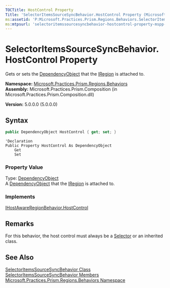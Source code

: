 ```yaml
---
TOCTitle: HostControl Property
Title: 'SelectorItemsSourceSyncBehavior.HostControl Property (Microsoft.Practices.Prism.Regions.Behaviors)'
ms:assetid: 'P:Microsoft.Practices.Prism.Regions.Behaviors.SelectorItemsSourceSyncBehavior.HostControl'
ms:mtpsurl: 'selectoritemssourcesyncbehavior-hostcontrol-property-mspp-regions-behaviors.md'
---
```


# SelectorItemsSourceSyncBehavior.HostControl Property

Gets or sets the [DependencyObject](http://msdn.microsoft.com/en-us/library/ms589309) that the [IRegion](/patterns-practices/reference/iregion-interface-mspp-regions) is attached to.

**Namespace:** [Microsoft.Practices.Prism.Regions.Behaviors](/patterns-practices/reference/mspp-regions-behaviors-namespace)  
**Assembly:** Microsoft.Practices.Prism.Composition (in Microsoft.Practices.Prism.Composition.dll)

**Version:** 5.0.0.0 (5.0.0.0)

## Syntax

```C#
public DependencyObject HostControl { get; set; }
```

```VB
'Declaration
Public Property HostControl As DependencyObject
	Get
	Set
```

### Property Value

Type: [DependencyObject](http://msdn.microsoft.com/en-us/library/ms589309)  
A [DependencyObject](http://msdn.microsoft.com/en-us/library/ms589309) that the [IRegion](/patterns-practices/reference/iregion-interface-mspp-regions) is attached to.

### Implements

[IHostAwareRegionBehavior.HostControl](/patterns-practices/reference/ihostawareregionbehavior-hostcontrol-property-mspp-regions-behaviors)

## Remarks

For this behavior, the host control must always be a [Selector](http://msdn.microsoft.com/en-us/library/ms595227) or an inherited class.

## See Also

[SelectorItemsSourceSyncBehavior Class](/patterns-practices/reference/selectoritemssourcesyncbehavior-class-mspp-regions-behaviors)  
[SelectorItemsSourceSyncBehavior Members](/patterns-practices/reference/selectoritemssourcesyncbehavior-members-mspp-regions-behaviors)  
[Microsoft.Practices.Prism.Regions.Behaviors Namespace](/patterns-practices/reference/mspp-regions-behaviors-namespace)

